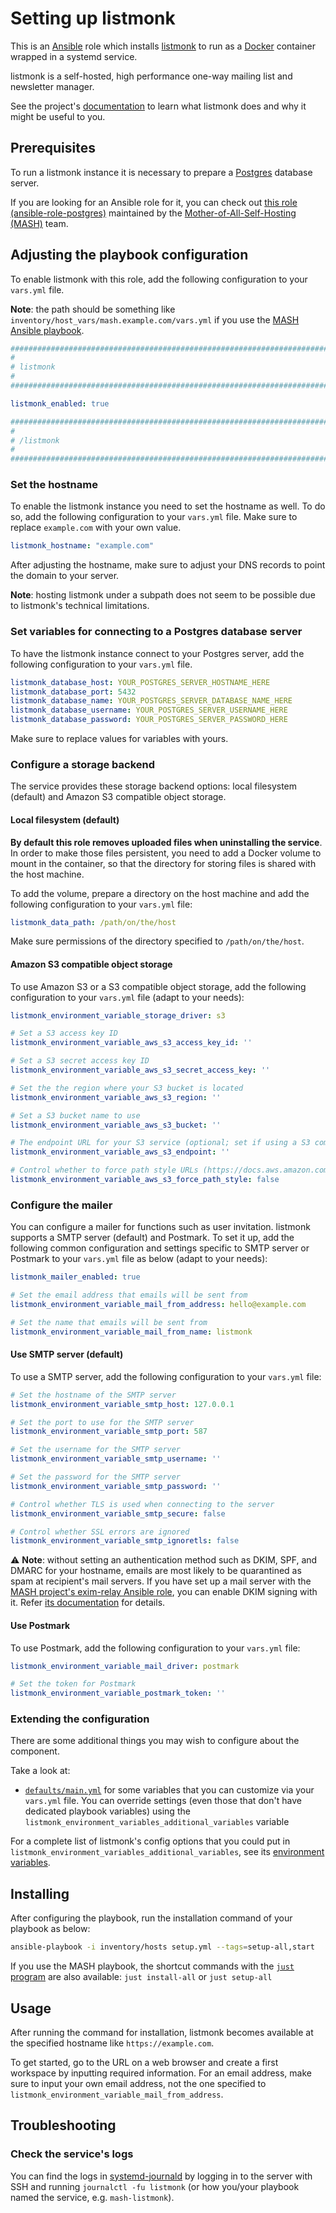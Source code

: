 <!--
SPDX-FileCopyrightText: 2020 - 2024 MDAD project contributors
SPDX-FileCopyrightText: 2020 - 2024 Slavi Pantaleev
SPDX-FileCopyrightText: 2020 Aaron Raimist
SPDX-FileCopyrightText: 2020 Chris van Dijk
SPDX-FileCopyrightText: 2020 Dominik Zajac
SPDX-FileCopyrightText: 2020 Mickaël Cornière
SPDX-FileCopyrightText: 2022 François Darveau
SPDX-FileCopyrightText: 2022 Julian Foad
SPDX-FileCopyrightText: 2022 Warren Bailey
SPDX-FileCopyrightText: 2023 Antonis Christofides
SPDX-FileCopyrightText: 2023 Felix Stupp
SPDX-FileCopyrightText: 2023 Pierre 'McFly' Marty
SPDX-FileCopyrightText: 2024 - 2025 Suguru Hirahara

SPDX-License-Identifier: AGPL-3.0-or-later
-->

# Setting up listmonk

This is an [Ansible](https://www.ansible.com/) role which installs [listmonk](https://listmonk.app/) to run as a [Docker](https://www.docker.com/) container wrapped in a systemd service.

listmonk is a self-hosted, high performance one-way mailing list and newsletter manager.

See the project's [documentation](https://listmonk.app/docs/) to learn what listmonk does and why it might be useful to you.

## Prerequisites

To run a listmonk instance it is necessary to prepare a [Postgres](https://www.postgresql.org) database server.

If you are looking for an Ansible role for it, you can check out [this role (ansible-role-postgres)](https://github.com/mother-of-all-self-hosting/ansible-role-postgres) maintained by the [Mother-of-All-Self-Hosting (MASH)](https://github.com/mother-of-all-self-hosting) team.

## Adjusting the playbook configuration

To enable listmonk with this role, add the following configuration to your `vars.yml` file.

**Note**: the path should be something like `inventory/host_vars/mash.example.com/vars.yml` if you use the [MASH Ansible playbook](https://github.com/mother-of-all-self-hosting/mash-playbook).

```yaml
########################################################################
#                                                                      #
# listmonk                                                             #
#                                                                      #
########################################################################

listmonk_enabled: true

########################################################################
#                                                                      #
# /listmonk                                                            #
#                                                                      #
########################################################################
```

### Set the hostname

To enable the listmonk instance you need to set the hostname as well. To do so, add the following configuration to your `vars.yml` file. Make sure to replace `example.com` with your own value.

```yaml
listmonk_hostname: "example.com"
```

After adjusting the hostname, make sure to adjust your DNS records to point the domain to your server.

**Note**: hosting listmonk under a subpath does not seem to be possible due to listmonk's technical limitations.

### Set variables for connecting to a Postgres database server

To have the listmonk instance connect to your Postgres server, add the following configuration to your `vars.yml` file.

```yaml
listmonk_database_host: YOUR_POSTGRES_SERVER_HOSTNAME_HERE
listmonk_database_port: 5432
listmonk_database_name: YOUR_POSTGRES_SERVER_DATABASE_NAME_HERE
listmonk_database_username: YOUR_POSTGRES_SERVER_USERNAME_HERE
listmonk_database_password: YOUR_POSTGRES_SERVER_PASSWORD_HERE
```

Make sure to replace values for variables with yours.

### Configure a storage backend

The service provides these storage backend options: local filesystem (default) and Amazon S3 compatible object storage.

#### Local filesystem (default)

**By default this role removes uploaded files when uninstalling the service**. In order to make those files persistent, you need to add a Docker volume to mount in the container, so that the directory for storing files is shared with the host machine.

To add the volume, prepare a directory on the host machine and add the following configuration to your `vars.yml` file:

```yaml
listmonk_data_path: /path/on/the/host
```

Make sure permissions of the directory specified to `/path/on/the/host`.

#### Amazon S3 compatible object storage

To use Amazon S3 or a S3 compatible object storage, add the following configuration to your `vars.yml` file (adapt to your needs):

```yaml
listmonk_environment_variable_storage_driver: s3

# Set a S3 access key ID
listmonk_environment_variable_aws_s3_access_key_id: ''

# Set a S3 secret access key ID
listmonk_environment_variable_aws_s3_secret_access_key: ''

# Set the the region where your S3 bucket is located
listmonk_environment_variable_aws_s3_region: ''

# Set a S3 bucket name to use
listmonk_environment_variable_aws_s3_bucket: ''

# The endpoint URL for your S3 service (optional; set if using a S3 compatible storage like Wasabi and Storj)
listmonk_environment_variable_aws_s3_endpoint: ''

# Control whether to force path style URLs (https://docs.aws.amazon.com/AWSJavaScriptSDK/latest/AWS/Config.html#s3ForcePathStyle-property) for S3 objects
listmonk_environment_variable_aws_s3_force_path_style: false
```

### Configure the mailer

You can configure a mailer for functions such as user invitation. listmonk supports a SMTP server (default) and Postmark. To set it up, add the following common configuration and settings specific to SMTP server or Postmark to your `vars.yml` file as below (adapt to your needs):

```yaml
listmonk_mailer_enabled: true

# Set the email address that emails will be sent from
listmonk_environment_variable_mail_from_address: hello@example.com

# Set the name that emails will be sent from
listmonk_environment_variable_mail_from_name: listmonk
```

#### Use SMTP server (default)

To use a SMTP server, add the following configuration to your `vars.yml` file:

```yaml
# Set the hostname of the SMTP server
listmonk_environment_variable_smtp_host: 127.0.0.1

# Set the port to use for the SMTP server
listmonk_environment_variable_smtp_port: 587

# Set the username for the SMTP server
listmonk_environment_variable_smtp_username: ''

# Set the password for the SMTP server
listmonk_environment_variable_smtp_password: ''

# Control whether TLS is used when connecting to the server
listmonk_environment_variable_smtp_secure: false

# Control whether SSL errors are ignored
listmonk_environment_variable_smtp_ignoretls: false
```

⚠️ **Note**: without setting an authentication method such as DKIM, SPF, and DMARC for your hostname, emails are most likely to be quarantined as spam at recipient's mail servers. If you have set up a mail server with the [MASH project's exim-relay Ansible role](https://github.com/mother-of-all-self-hosting/ansible-role-exim-relay), you can enable DKIM signing with it. Refer [its documentation](https://github.com/mother-of-all-self-hosting/ansible-role-exim-relay/blob/main/docs/configuring-exim-relay.md#enable-dkim-support-optional) for details.

#### Use Postmark

To use Postmark, add the following configuration to your `vars.yml` file:

```yaml
listmonk_environment_variable_mail_driver: postmark

# Set the token for Postmark
listmonk_environment_variable_postmark_token: ''
```

### Extending the configuration

There are some additional things you may wish to configure about the component.

Take a look at:

- [`defaults/main.yml`](../defaults/main.yml) for some variables that you can customize via your `vars.yml` file. You can override settings (even those that don't have dedicated playbook variables) using the `listmonk_environment_variables_additional_variables` variable

For a complete list of listmonk's config options that you could put in `listmonk_environment_variables_additional_variables`, see its [environment variables](https://listmonk.app/docs/self-hosting/environment-variables).

## Installing

After configuring the playbook, run the installation command of your playbook as below:

```sh
ansible-playbook -i inventory/hosts setup.yml --tags=setup-all,start
```

If you use the MASH playbook, the shortcut commands with the [`just` program](https://github.com/mother-of-all-self-hosting/mash-playbook/blob/main/docs/just.md) are also available: `just install-all` or `just setup-all`

## Usage

After running the command for installation, listmonk becomes available at the specified hostname like `https://example.com`.

To get started, go to the URL on a web browser and create a first workspace by inputting required information. For an email address, make sure to input your own email address, not the one specified to `listmonk_environment_variable_mail_from_address`.

## Troubleshooting

### Check the service's logs

You can find the logs in [systemd-journald](https://www.freedesktop.org/software/systemd/man/systemd-journald.service.html) by logging in to the server with SSH and running `journalctl -fu listmonk` (or how you/your playbook named the service, e.g. `mash-listmonk`).
